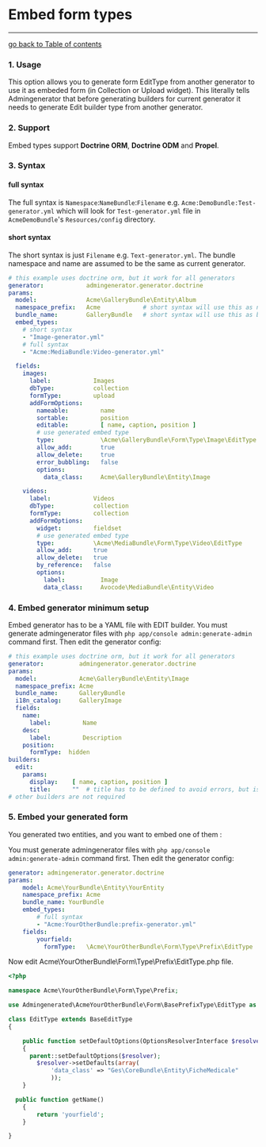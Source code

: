 # Embed form types
---------------------------------------

[go back to Table of contents][back-to-index]

[back-to-index]: https://github.com/symfony2admingenerator/AdmingeneratorGeneratorBundle/blob/master/Resources/doc/documentation.md#4-generator

### 1. Usage

This option allows you to generate form EditType from another generator to use it 
as embeded form (in Collection or Upload widget). This literally tells Admingenerator 
that before generating builders for current generator it needs to generate Edit builder
type from another generator.

### 2. Support

Embed types support **Doctrine ORM**, **Doctrine ODM** and **Propel**.

### 3. Syntax

#### full syntax

The full syntax is `Namespace`:`NameBundle`:`Filename` e.g. `Acme:DemoBundle:Test-generator.yml`
which will look for `Test-generator.yml` file in `AcmeDemoBundle`'s `Resources/config` directory.

#### short syntax

The short syntax is just `Filename` e.g. `Text-generator.yml`. The bundle namespace and name 
are assumed to be the same as current generator. 

```yaml
# this example uses doctrine orm, but it work for all generators
generator:            admingenerator.generator.doctrine
params:
  model:              Acme\GalleryBundle\Entity\Album
  namespace_prefix:   Acme            # short syntax will use this as namespace
  bundle_name:        GalleryBundle   # short syntax will use this as bundle name
  embed_types:
    # short syntax
    - "Image-generator.yml"
    # full syntax
    - "Acme:MediaBundle:Video-generator.yml"

  fields:
    images:
      label:            Images
      dbType:           collection
      formType:         upload
      addFormOptions:
        nameable:         name
        sortable:         position
        editable:         [ name, caption, position ]
        # use generated embed type
        type:             \Acme\GalleryBundle\Form\Type\Image\EditType
        allow_add:        true
        allow_delete:     true
        error_bubbling:   false
        options:
          data_class:     Acme\GalleryBundle\Entity\Image

    videos:
      label:            Videos
      dbType:           collection
      formType:         collection
      addFormOptions:
        widget:         fieldset
        # use generated embed type
        type:           \Acme\MediaBundle\Form\Type\Video\EditType
        allow_add:      true
        allow_delete:   true
        by_reference:   false
        options:
          label:          Image
          data_class:     Avocode\MediaBundle\Entity\Video
```

### 4. Embed generator minimum setup

Embed generator has to be a YAML file with EDIT builder. You must generate admingenerator 
files with `php app/console admin:generate-admin` command first. Then edit the generator 
config:

```yaml
# this example uses doctrine orm, but it work for all generators
generator:          admingenerator.generator.doctrine
params:
  model:            Acme\GalleryBundle\Entity\Image
  namespace_prefix: Acme
  bundle_name:      GalleryBundle
  i18n_catalog:     GalleryImage
  fields:
    name:
      label:         Name
    desc:
      label:         Description
    position:
      formType:  hidden
builders:
  edit:
    params:
      display:    [ name, caption, position ]
      title:      ""  # title has to be defined to avoid errors, but is not used
# other builders are not required
```

### 5. Embed your generated form 

You generated two entities, and you want to embed one of them :

You must generate admingenerator files with `php app/console admin:generate-admin` command first. Then edit the generator 
config:
```yaml
generator: admingenerator.generator.doctrine
params:
    model: Acme\YourBundle\Entity\YourEntity
    namespace_prefix: Acme
    bundle_name: YourBundle
    embed_types: 
        # full syntax 
        - "Acme:YourOtherBundle:prefix-generator.yml"
    fields: 
        yourfield:  
          formType:   \Acme\YourOtherBundle\Form\Type\Prefix\EditType 
```

Now edit  Acme\YourOtherBundle\Form\Type\Prefix\EditType.php file.

```php
<?php

namespace Acme\YourOtherBundle\Form\Type\Prefix;

use Admingenerated\AcmeYourOtherBundle\Form\BasePrefixType\EditType as BaseEditType;

class EditType extends BaseEditType
{

    public function setDefaultOptions(OptionsResolverInterface $resolver)
    {
      parent::setDefaultOptions($resolver); 
        $resolver->setDefaults(array(
            'data_class' => "Ges\CoreBundle\Entity\FicheMedicale" 
            ));
    }

  public function getName()
    {
        return 'yourfield';
    }

}
```

